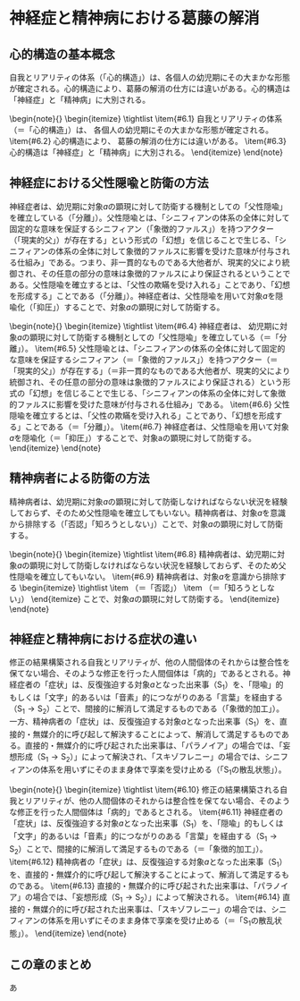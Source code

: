 # 神経症と精神病における葛藤の解消

## 心的構造の基本概念

自我とリアリティの体系（「心的構造」）は、各個人の幼児期にその大まかな形態が確定される。心的構造により、葛藤の解消の仕方には違いがある。心的構造は「神経症」と「精神病」に大別される。

\begin{note}{}
  \begin{itemize}
    \tightlist
    \item{\#6.1}
      自我とリアリティの体系（＝「心的構造」）は、  各個人の幼児期にその大まかな形態が確定される。
    \item{\#6.2}
      心的構造により、  葛藤の解消の仕方には違いがある。
    \item{\#6.3}
      心的構造は「神経症」と「精神病」に大別される。
  \end{itemize}
\end{note}

## 神経症における父性隠喩と防衛の方法

神経症者は、幼児期に対象$a$の顕現に対して防衛する機制としての「父性隠喩」を確立している（「分離」）。父性隠喩とは、「シニフィアンの体系の全体に対して固定的な意味を保証するシニフィアン（「象徴的ファルス」）を持つアクター（「現実的父」）が存在する」という形式の「幻想」を信じることで生じる、「シニフィアンの体系の全体に対して象徴的ファルスに影響を受けた意味が付与される仕組み」である。つまり、非一貫的なものである大他者が、現実的父により統御され、その任意の部分の意味は象徴的ファルスにより保証されるということである。父性隠喩を確立するとは、「父性の欺瞞を受け入れる」ことであり、「幻想を形成する」ことである（「分離」）。神経症者は、父性隠喩を用いて対象$a$を隠喩化（「抑圧」）することで、対象$a$の顕現に対して防衛する。

\begin{note}{}
  \begin{itemize}
    \tightlist
    \item{\#6.4}
      神経症者は、  幼児期に対象$a$の顕現に対して防衛する機制としての「父性隠喩」を確立している（＝「分離」）。
    \item{\#6.5}
      父性隠喩とは、「シニフィアンの体系の全体に対して固定的な意味を保証するシニフィアン（＝「象徴的ファルス」）を持つアクター（＝「現実的父」）が存在する」（＝非一貫的なものである大他者が、現実的父により統御され、その任意の部分の意味は象徴的ファルスにより保証される）という形式の「幻想」を信じることで生じる、「シニフィアンの体系の全体に対して象徴的ファルスに影響を受けた意味が付与される仕組み」である。
    \item{\#6.6}
      父性隠喩を確立するとは、「父性の欺瞞を受け入れる」ことであり、「幻想を形成する」ことである（＝「分離」）。
    \item{\#6.7}
      神経症者は、父性隠喩を用いて対象$a$を隠喩化（＝「抑圧」）することで、対象aの顕現に対して防衛する。
  \end{itemize}
\end{note}

## 精神病者による防衛の方法

精神病者は、幼児期に対象$a$の顕現に対して防衛しなければならない状況を経験しておらず、そのため父性隠喩を確立してもいない。精神病者は、対象$a$を意識から排除する（「否認」「知ろうとしない」）ことで、対象$a$の顕現に対して防衛する。

\begin{note}{}
  \begin{itemize}
    \tightlist
    \item{\#6.8}
      精神病者は、幼児期に対象$a$の顕現に対して防衛しなければならない状況を経験しておらず、そのため父性隠喩を確立してもいない。
    \item{\#6.9}
      精神病者は、対象$a$を意識から排除する
      \begin{itemize}
	      \tightlist
	      \item
          （＝「否認」）
	      \item
          （＝「知ろうとしない」）
	    \end{itemize}
      ことで、対象$a$の顕現に対して防衛する。
  \end{itemize}
\end{note}

## 神経症と精神病における症状の違い

修正の結果構築される自我とリアリティが、他の人間個体のそれからは整合性を保てない場合、そのような修正を行った人間個体は「病的」であるとされる。神経症者の「症状」は、反復強迫する対象$a$となった出来事（$\textrm{S}_1$）を、「隠喩」的もしくは「文字」的あるいは「音素」的につながりのある「言葉」を経由する（$\textrm{S}_1\rightarrow\textrm{S}_2$）ことで、間接的に解消して満足するものである（「象徴的加工」）。一方、精神病者の「症状」は、反復強迫する対象$a$となった出来事（$\textrm{S}_1$）を、直接的・無媒介的に呼び起して解決することによって、解消して満足するものである。直接的・無媒介的に呼び起された出来事は、「パラノイア」の場合では、「妄想形成（$\textrm{S}_1\rightarrow\textrm{S}_2$）」によって解決され、「スキゾフレニー」の場合では、シニフィアンの体系を用いずにそのまま身体で享楽を受け止める（「$\textrm{S}_1$の散乱状態」）。

\begin{note}{}
  \begin{itemize}
    \tightlist
    \item{\#6.10}
      修正の結果構築される自我とリアリティが、他の人間個体のそれからは整合性を保てない場合、そのような修正を行った人間個体は「病的」であるとされる。
    \item{\#6.11}
      神経症者の「症状」は、反復強迫する対象$a$となった出来事（$\textrm{S}_1$）を、「隠喩」的もしくは「文字」的あるいは「音素」的につながりのある「言葉」を経由する（$\textrm{S}_1\rightarrow\textrm{S}_2$）ことで、間接的に解消して満足するものである（＝「象徴的加工」）。
    \item{\#6.12}
      精神病者の「症状」は、反復強迫する対象$a$となった出来事（$\textrm{S}_1$）を、直接的・無媒介的に呼び起して解決することによって、解消して満足するものである。
    \item{\#6.13}
      直接的・無媒介的に呼び起された出来事は、「パラノイア」の場合では、「妄想形成（$\textrm{S}_1\rightarrow\textrm{S}_2$）」によって解決される。
    \item{\#6.14}
      直接的・無媒介的に呼び起された出来事は、「スキゾフレニー」の場合では、シニフィアンの体系を用いずにそのまま身体で享楽を受け止める（＝「$\textrm{S}_1$の散乱状態」）。
  \end{itemize}
\end{note}

## この章のまとめ

あ